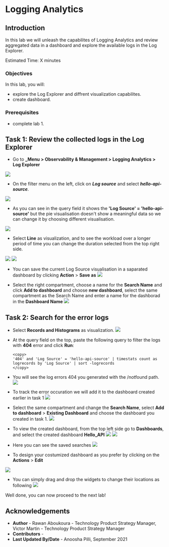 # Logging Analytics

## Introduction

In this lab we will unleash the capabilites of Logging Analytics and review aggregated data in a dashboard and explore the available logs in the Log Explorer. 

Estimated Time: X minutes

### Objectives

In this lab, you will:
-	explore the Log Explorer and diffrent visualization capabilites.
- create dashboard.


### Prerequisites

- complete lab 1.
  

## Task 1: Review the collected logs in the Log Explorer 

  - Go to **_Menu > Observability & Management > Logging Analytics > Log Explorer**

  ![](images/menu.png)

  - On the filter menu on the left, click on **_Log source_** and select **_hello-api-source_**.
  
  ![](./images/log-explorer-source-selection.png)

  - As you can see in the query field it shows the **'Log Source' = 'hello-api-source'** but the pie visualisation doesn't show a meaningful data so we can change it by choosing different visualisation.
  
  ![](images/logsource.png)

  - Select **Line** as visualization, and to see the workload over a longer period of time you can change the duration selected from the top right side.

  ![](images/Line.png)
  ![](images/log-explorer-viz.png)
  

  - You can save the current Log Source visualisation in a saparated dashboard by clicking **Action** > **Save as**
  ![](images/saveas.png)

  - Select the right compartment, choose a name for the **Search Name** and click **Add to dashboard** and choose **new dashboard**, select the same compartment as the Search Name and enter a name for the dashborad in the **Dashboard Name** 
  ![](images/dashboardname.png)

## Task 2: Search for the error logs 
 
  - Select **Records and Histograms** as visualization.
  ![](images/records.png)

  - At the query field on the top, paste the following query to filter the logs with **404** error and click **Run**:

    ```
    <copy>
    '404' and 'Log Source' = 'hello-api-source' | timestats count as logrecords by 'Log Source' | sort -logrecords
    </copy>
    ```
  - You will see the log errors 404 you generated with the /notfound path.
  ![](images/error.png)

  - To track the error occuration we will add it to the dashboard created earlier in task 1
  ![](images/errorsave.png)

  - Select the same compartment and change the **Search Name**, select **Add to dashboard** > **Existing Dashboard** and choose the dashboard you created in task 1.
  ![](images/save404.png)
  -  To view the created dashboard, from the top left side go to **Dashboards**, and select the created dashboard **Hello_API**
  ![](images/dashboard.png)
  ![](images/dashboards.png)

  - Here you can see the saved searches 
  ![](images/helloapi.png)

  - To design your costumized dashboard as you prefer by clicking on the **Actions** > **Edit**
  
  ![](images/edit.png)

  -  You can simply drag and drop the widgets to change their locations as following
  ![](images/dragdrop.png)
  
  Well done, you can now proceed to the next lab!

## Acknowledgements
  - **Author** - Rawan Aboukoura - Technology Product Strategy Manager, Victor Martin - Technology Product Strategy Manager 
  - **Contributors** -
  - **Last Updated By/Date** - Anoosha Pilli, September 2021
